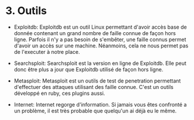 # 3. Outils 

- Exploitdb:
Exploitdb est un outil Linux permettant d'avoir accès base de donnée contenant un grand nombre de faille connue de façon hors ligne. Parfois il n'y a pas besoin de s'embêter, une faille connus permet d'avoir un accès sur une machine. Néanmoins, cela ne nous permet pas de l'executer à notre place.

- Searchsploit:
Searchsploit est la version en ligne de Exploitdb. Elle peut donc être plus a jour que Exploitdb utilisé de façon hors ligne.

- Metasploit:
Metasploit est un outils de test de penetration permettant d'effectuer des attaques utilisant des faille connue. C'est un outils développé en ruby, ces plugins aussi.

- Internet:
Internet regorge d'information. Si jamais vous êtes confronté a un problème, il est très probable que quelqu'un ai déjà eu le même.

